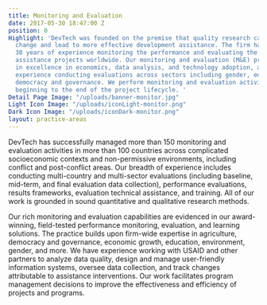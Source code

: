 ```yaml
---
title: Monitoring and Evaluation
date: 2017-05-30 18:47:00 Z
position: 0
Highlight: 'DevTech was founded on the premise that quality research can impact social
  change and lead to more effective development assistance. The firm has more than
  30 years of experience monitoring the performance and evaluating the impact of development
  assistance projects worldwide. Our monitoring and evaluation (M&E) practice is rooted
  in excellence in economics, data analysis, and technology adoption, and we have
  experience conducting evaluations across sectors including gender, education, and
  democracy and governance. We perform monitoring and evaluation activities from the
  beginning to the end of the project lifecycle. '
Detail Page Image: "/uploads/banner-monitor.jpg"
Light Icon Image: "/uploads/iconLight-monitor.png"
Dark Icon Image: "/uploads/iconDark-monitor.png"
layout: practice-areas
---
```


DevTech has successfully managed more than 150 monitoring and evaluation activities in more than 100 countries across complicated socioeconomic contexts and non-permissive environments, including conflict and post-conflict areas. Our breadth of experience includes conducting multi-country and multi-sector evaluations (including baseline, mid-term, and final evaluation data collection), performance evaluations, results frameworks, evaluation technical assistance, and training. All of our work is grounded in sound quantitative and qualitative research methods.

Our rich monitoring and evaluation capabilities are evidenced in our award-winning, field-tested performance monitoring, evaluation, and learning solutions. The practice builds upon firm-wide expertise in agriculture, democracy and governance, economic growth, education, environment, gender, and more.  We have experience working with USAID and other partners to analyze data quality, design and manage user-friendly information systems, oversee data collection, and track changes attributable to assistance interventions. Our work facilitates program management decisions to improve the effectiveness and efficiency of projects and programs. 
